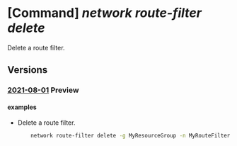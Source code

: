 # [Command] _network route-filter delete_

Delete a route filter.

## Versions

### [2021-08-01](/Resources/mgmt-plane/L3N1YnNjcmlwdGlvbnMve30vcmVzb3VyY2Vncm91cHMve30vcHJvdmlkZXJzL21pY3Jvc29mdC5uZXR3b3JrL3JvdXRlZmlsdGVycy97fQ==/2021-08-01.xml) **Preview**

<!-- mgmt-plane /subscriptions/{}/resourcegroups/{}/providers/microsoft.network/routefilters/{} 2021-08-01 -->

#### examples

- Delete a route filter.
    ```bash
        network route-filter delete -g MyResourceGroup -n MyRouteFilter
    ```
